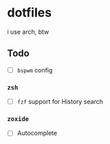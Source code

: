 # dotfiles

i use arch, btw 

## Todo

- [ ] `bspwm` config

### `zsh`
- [ ] `fzf` support for History search

### `zoxide`
- [ ] Autocomplete